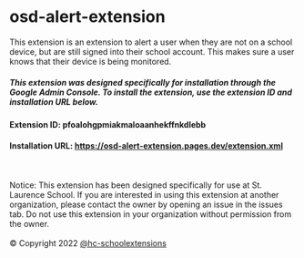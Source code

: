 # osd-alert-extension
This extension is an extension to alert a user when they are not on a school device, but are still signed into their school account. This makes sure a user knows that their device is being monitored.
<br>
##### This extension was designed specifically for installation through the Google Admin Console. To install the extension, use the extension ID and installation URL below.

#### Extension ID: pfoalohgpmiakmaloaanhekffnkdlebb

#### Installation URL: https://osd-alert-extension.pages.dev/extension.xml

<br><br>
Notice: This extension has been designed specifically for use at St. Laurence School. If you are interested in using this extension at another organization, please contact the owner by opening an issue in the issues tab. Do not use this extension in your organization without permission from the owner.
<br><br>
&copy; Copyright 2022 [@hc-schoolextensions](https://github.com/hc-schoolextensions '@hc-schoolextensions')
